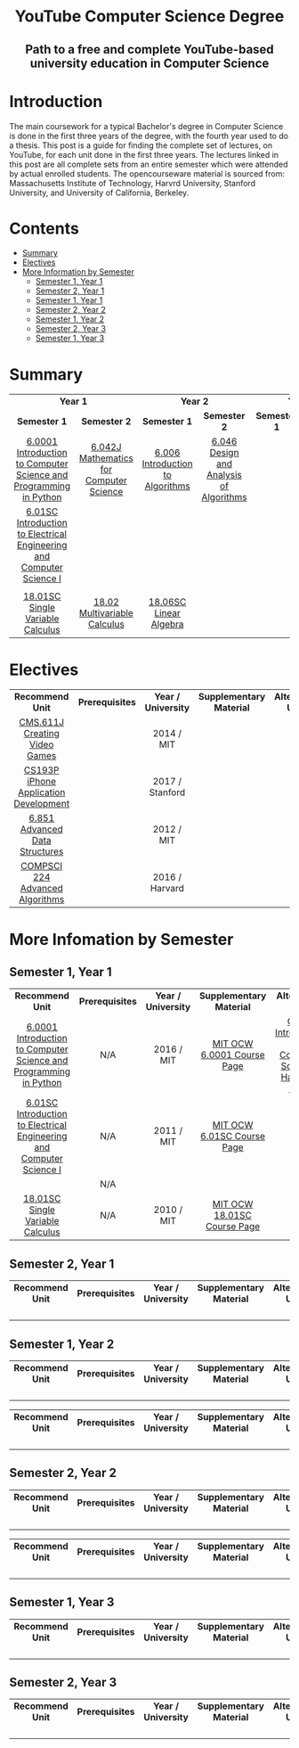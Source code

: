 <h1 align="center">YouTube Computer Science Degree</h1>
<h2 align="center">Path to a free and complete YouTube-based university education in Computer Science</h2>

# Introduction
The main coursework for a typical Bachelor's degree in Computer Science is done in the first three years of the degree, with the fourth year used to do a thesis. This post is a guide for finding the complete set of lectures, on YouTube, for each unit done in the first three years. The lectures linked in this post are all complete sets from an entire semester which were attended by actual enrolled students. The opencourseware material is sourced from: Massachusetts Institute of Technology, Harvrd University, Stanford University, and University of California, Berkeley.

# Contents

- [Summary](#summary)
- [Electives](#electives)
- [More Information by Semester](#more-info-by-sem)
	- [Semester 1, Year 1](#s1y1)
	- [Semester 2, Year 1](#s1y1)
	- [Semester 1, Year 1](#s2y1)
	- [Semester 2, Year 2](#s1y2)
	- [Semester 1, Year 2](#s2y2)
	- [Semester 2, Year 3](#s1y3)
	- [Semester 1, Year 3](#s2y3)


# Summary

<table>
	<tr>
		<td align="center" colspan="2"><strong>Year 1</strong></td>
		<td align="center" colspan="2"><strong>Year 2</strong></td>
		<td align="center" colspan="2""><strong>Year 3</strong></td>
	</tr>
	<tr>
		<td align="center"><strong>Semester 1</strong></td>
		<td align="center"><strong>Semester 2</strong></td>
		<td align="center"><strong>Semester 1</strong></td>
		<td align="center"><strong>Semester 2</strong></td>
		<td align="center"><strong>Semester 1</strong></td>
		<td align="center"><strong>Semester 2</strong></td>
	</tr>
	<tr>
		<td align="center"><a href="https://www.youtube.com/watch?v=ytpJdnlu9ug&list=PLUl4u3cNGP63WbdFxL8giv4yhgdMGaZNA&index=1">6.0001 Introduction to Computer Science and Programming in Python</a></td>
		<td align="center"><a href="https://www.youtube.com/watch?v=L3LMbpZIKhQ&list=PLB7540DEDD482705B">6.042J Mathematics for Computer Science</a></td>
		<td align="center"><a href="https://www.youtube.com/watch?v=HtSuA80QTyo&list=PLSX2U_ZE4Huk19DPn34oZlygPbsig380X">6.006 Introduction to Algorithms</a></td>
		<td align="center"><a href="https://www.youtube.com/watch?v=2P-yW7LQr08&list=PLUl4u3cNGP6317WaSNfmCvGym2ucw3oGp">6.046 Design and Analysis of Algorithms</a></td>
		<td align="center"><a href=""></a></td>
		<td align="center"><a href=""></a></td>
	</tr>
	<tr>
		<td align="center"><a href="https://www.youtube.com/watch?v=3S4cNfl0YF0&list=PL9B24A6A9D5754E70">6.01SC Introduction to Electrical Engineering and Computer Science I</a></td>
		<td align="center"><a href=""></a></td>
		<td align="center"><a href=""></a></td>
		<td align="center"><a href=""></a></td>
		<td align="center"><a href=""></a></td>
		<td align="center"><a href=""></a></td>
	</tr>
	<tr>
		<td align="center"><a href=""></a></td>
		<td align="center"><a href=""></a></td>
		<td align="center"><a href=""></a></td>
		<td align="center"><a href=""></a></td>
		<td align="center"><a href=""></a></td>
		<td align="center"><a href=""></a></td>
	</tr>
	<tr>
		<td align="center"><a href="https://www.youtube.com/watch?v=7K1sB05pE0A&list=PL39017AD85AC0EA05&index=2">18.01SC Single Variable Calculus</a></td>
		<td align="center"><a href="https://www.youtube.com/watch?v=PxCxlsl_YwY&list=PL4C4C8A7D06566F38">18.02 Multivariable Calculus</a></td>
		<td align="center"><a href="https://www.youtube.com/watch?v=ZK3O402wf1c&list=PLE7DDD91010BC51F8">18.06SC Linear Algebra</a></td>
		<td align="center"><a href=""></a></td>
		<td align="center"><a href=""></a></td>
		<td align="center"><a href=""></a></td>
	</tr>

</table>


# Electives
<table>
	<tr>
		<td align="center"><strong>Recommend Unit</strong></td>
		<td align="center"><strong>Prerequisites</strong></td>
		<td align="center"><strong>Year / University</strong></td>
		<td align="center"><strong>Supplementary Material</strong></td>
		<td align="center"><strong>Alternative Units</strong></td>
	</tr>
	<tr>
		<td align="center"><a href="https://www.youtube.com/watch?v=pfDfriSjFbY&list=PLUl4u3cNGP61V4W6yRm1Am5zI94m33dXk">CMS.611J Creating Video Games</a></td>
		<td align="center"></td>
		<td align="center">2014 / MIT</td>
		<td align="center"><a href=""></a></td>
		<td align="center"></td>
	</tr>
	<tr>
		<td align="center"><a href="https://www.youtube.com/watch?v=ilQ-tq772VI&list=PLPA-ayBrweUz32NSgNZdl0_QISw-f12Ai ">CS193P iPhone Application Development</a></td>
		<td align="center"></td>
		<td align="center">2017 / Stanford</td>
		<td align="center"><a href=""></a></td>
		<td align="center"></td>
	</tr>
	<tr>
		<td align="center"><a href="https://www.youtube.com/watch?v=T0yzrZL1py0&list=PLUl4u3cNGP61hsJNdULdudlRL493b-XZf">6.851 Advanced Data Structures</a></td>
		<td align="center"></td>
		<td align="center">2012 / MIT</td>
		<td align="center"><a href=""></a></td>
		<td align="center"></td>
	</tr>
	<tr>
		<td align="center"><a href="https://www.youtube.com/watch?v=0JUN9aDxVmI&list=PL2SOU6wwxB0uP4rJgf5ayhHWgw7akUWSf">COMPSCI 224 Advanced Algorithms</a></td>
		<td align="center"></td>
		<td align="center">2016 / Harvard</td>
		<td align="center"><a href=""></a></td>
		<td align="center"></td>
	</tr>

<!-- 	<tr>
		<td align="center"><a href="https://www.youtube.com/watch?v=0JUN9aDxVmI&list=PL2SOU6wwxB0uP4rJgf5ayhHWgw7akUWSf">COMPSCI 224 Advanced Algorithms</a></td>
		<td align="center"></td>
		<td align="center">2016 / Harvard</td>
		<td align="center"><a href="http://people.seas.harvard.edu/~minilek/cs224/fall14/index.html">COMPSCI 224 Course Page</a></td>
		<td align="center">
			<a href="https://www.youtube.com/watch?v=QnPl_Y6EqMo&list=PLiizAEBnotSzGvn-KqAEQ2xQVDXYw5Rdh">6.854J Advanced Algorithms | MIT | 2013</a>
		</td>
	</tr> -->

</table>

# More Infomation by Semester

## Semester 1, Year 1
<table>
	<tr>
		<td align="center"><strong>Recommend Unit</strong></td>
		<td align="center"><strong>Prerequisites</strong></td>
		<td align="center"><strong>Year / University</strong></td>
		<td align="center"><strong>Supplementary Material</strong></td>
		<td align="center"><strong>Alternative Units</strong></td>
	</tr>
	<tr>
		<td align="center"><a href="https://www.youtube.com/watch?v=ytpJdnlu9ug&list=PLUl4u3cNGP63WbdFxL8giv4yhgdMGaZNA&index=1">6.0001 Introduction to Computer Science and Programming in Python</a></td>
		<td align="center">N/A</td>
		<td align="center">2016 / MIT</td>
		<td align="center"><a href="https://ocw.mit.edu/courses/electrical-engineering-and-computer-science/6-0001-introduction-to-computer-science-and-programming-in-python-fall-2016/">MIT OCW 6.0001 Course Page</a></td>
		<td align="center">
			<a href="https://www.youtube.com/watch?v=y62zj9ozPOM&list=PLhQjrBD2T3828ZVcVzEIhsHVgjANGZveu">CS50: Introduction to Computer Science | Harvard | 2017</a>
		</td>
	</tr>
	<tr>
		<td align="center"><a href="https://www.youtube.com/watch?v=3S4cNfl0YF0&list=PLokv8kF5fN46vRTd1KAZuo1NEdtrA7ri6 ">6.01SC Introduction to Electrical Engineering and Computer Science I</a></td>
		<td align="center">N/A</td>
		<td align="center">2011 / MIT</td>
		<td align="center"><a href="https://ocw.mit.edu/courses/electrical-engineering-and-computer-science/6-01sc-introduction-to-electrical-engineering-and-computer-science-i-spring-2011/">MIT OCW 6.01SC Course Page</a></td>
		<td align="center"><a href=""></a></td>
	</tr>
	<tr>
		<td align="center"><a href=""></a></td>
		<td align="center">N/A</td>
		<td align="center"></td>
		<td align="center"><a href=""></a></td>
		<td align="center"><a href=""></a></td>
	</tr>
	<tr>
		<td align="center"><a href="https://www.youtube.com/watch?v=7K1sB05pE0A&list=PL0361E2871852F969">18.01SC Single Variable Calculus</a></td>
		<td align="center">N/A</td>
		<td align="center">2010 / MIT</td>
		<td align="center"><a href="https://ocw.mit.edu/courses/mathematics/18-01sc-single-variable-calculus-fall-2010/">MIT OCW 18.01SC Course Page</a></td>
		<td align="center"><a href=""></a></td>
	</tr>
</table>

## Semester 2, Year 1
<table>
	<tr>
		<td align="center"><strong>Recommend Unit</strong></td>
		<td align="center"><strong>Prerequisites</strong></td>
		<td align="center"><strong>Year / University</strong></td>
		<td align="center"><strong>Supplementary Material</strong></td>
		<td align="center"><strong>Alternative Units</strong></td>
	</tr>
	<tr>
		<td align="center"><a href=""></a></td>
		<td align="center"></td>
		<td align="center"></td>
		<td align="center"><a href=""></a></td>
		<td align="center"></td>
	</tr>
	<tr>
		<td align="center"><a href=""></a></td>
		<td align="center"></td>
		<td align="center"></td>
		<td align="center"><a href=""></a></td>
		<td align="center"></td>
	</tr>
	<tr>
		<td align="center"><a href=""></a></td>
		<td align="center"></td>
		<td align="center"></td>
		<td align="center"><a href=""></a></td>
		<td align="center"></td>
	</tr>
	<tr>
		<td align="center"><a href=""></a></td>
		<td align="center"></td>
		<td align="center"></td>
		<td align="center"><a href=""></a></td>
		<td align="center"></td>
	</tr>
</table>

## Semester 1, Year 2
<table>
	<tr>
		<td align="center"><strong>Recommend Unit</strong></td>
		<td align="center"><strong>Prerequisites</strong></td>
		<td align="center"><strong>Year / University</strong></td>
		<td align="center"><strong>Supplementary Material</strong></td>
		<td align="center"><strong>Alternative Units</strong></td>
	</tr>
	<tr>
		<td align="center"><a href=""></a></td>
		<td align="center"></td>
		<td align="center"></td>
		<td align="center"><a href=""></a></td>
		<td align="center"></td>
	</tr>
	<tr>
		<td align="center"><a href=""></a></td>
		<td align="center"></td>
		<td align="center"></td>
		<td align="center"><a href=""></a></td>
		<td align="center"></td>
	</tr>
	<tr>
		<td align="center"><a href=""></a></td>
		<td align="center"></td>
		<td align="center"></td>
		<td align="center"><a href=""></a></td>
		<td align="center"></td>
	</tr>
	<tr>
		<td align="center"><a href=""></a></td>
		<td align="center"></td>
		<td align="center"></td>
		<td align="center"><a href=""></a></td>
		<td align="center"></td>
	</tr>
</table><table>
	<tr>
		<td align="center"><strong>Recommend Unit</strong></td>
		<td align="center"><strong>Prerequisites</strong></td>
		<td align="center"><strong>Year / University</strong></td>
		<td align="center"><strong>Supplementary Material</strong></td>
		<td align="center"><strong>Alternative Units</strong></td>
	</tr>
	<tr>
		<td align="center"><a href=""></a></td>
		<td align="center"></td>
		<td align="center"></td>
		<td align="center"><a href=""></a></td>
		<td align="center"></td>
	</tr>
	<tr>
		<td align="center"><a href=""></a></td>
		<td align="center"></td>
		<td align="center"></td>
		<td align="center"><a href=""></a></td>
		<td align="center"></td>
	</tr>
	<tr>
		<td align="center"><a href=""></a></td>
		<td align="center"></td>
		<td align="center"></td>
		<td align="center"><a href=""></a></td>
		<td align="center"></td>
	</tr>
	<tr>
		<td align="center"><a href=""></a></td>
		<td align="center"></td>
		<td align="center"></td>
		<td align="center"><a href=""></a></td>
		<td align="center"></td>
	</tr>
</table>

## Semester 2, Year 2
<table>
	<tr>
		<td align="center"><strong>Recommend Unit</strong></td>
		<td align="center"><strong>Prerequisites</strong></td>
		<td align="center"><strong>Year / University</strong></td>
		<td align="center"><strong>Supplementary Material</strong></td>
		<td align="center"><strong>Alternative Units</strong></td>
	</tr>
	<tr>
		<td align="center"><a href=""></a></td>
		<td align="center"></td>
		<td align="center"></td>
		<td align="center"><a href=""></a></td>
		<td align="center"></td>
	</tr>
	<tr>
		<td align="center"><a href=""></a></td>
		<td align="center"></td>
		<td align="center"></td>
		<td align="center"><a href=""></a></td>
		<td align="center"></td>
	</tr>
	<tr>
		<td align="center"><a href=""></a></td>
		<td align="center"></td>
		<td align="center"></td>
		<td align="center"><a href=""></a></td>
		<td align="center"></td>
	</tr>
	<tr>
		<td align="center"><a href=""></a></td>
		<td align="center"></td>
		<td align="center"></td>
		<td align="center"><a href=""></a></td>
		<td align="center"></td>
	</tr>
</table><table>
	<tr>
		<td align="center"><strong>Recommend Unit</strong></td>
		<td align="center"><strong>Prerequisites</strong></td>
		<td align="center"><strong>Year / University</strong></td>
		<td align="center"><strong>Supplementary Material</strong></td>
		<td align="center"><strong>Alternative Units</strong></td>
	</tr>
	<tr>
		<td align="center"><a href=""></a></td>
		<td align="center"></td>
		<td align="center"></td>
		<td align="center"><a href=""></a></td>
		<td align="center"></td>
	</tr>
	<tr>
		<td align="center"><a href=""></a></td>
		<td align="center"></td>
		<td align="center"></td>
		<td align="center"><a href=""></a></td>
		<td align="center"></td>
	</tr>
	<tr>
		<td align="center"><a href=""></a></td>
		<td align="center"></td>
		<td align="center"></td>
		<td align="center"><a href=""></a></td>
		<td align="center"></td>
	</tr>
	<tr>
		<td align="center"><a href=""></a></td>
		<td align="center"></td>
		<td align="center"></td>
		<td align="center"><a href=""></a></td>
		<td align="center"></td>
	</tr>
</table>

## Semester 1, Year 3
<table>
	<tr>
		<td align="center"><strong>Recommend Unit</strong></td>
		<td align="center"><strong>Prerequisites</strong></td>
		<td align="center"><strong>Year / University</strong></td>
		<td align="center"><strong>Supplementary Material</strong></td>
		<td align="center"><strong>Alternative Units</strong></td>
	</tr>
	<tr>
		<td align="center"><a href=""></a></td>
		<td align="center"></td>
		<td align="center"></td>
		<td align="center"><a href=""></a></td>
		<td align="center"></td>
	</tr>
	<tr>
		<td align="center"><a href=""></a></td>
		<td align="center"></td>
		<td align="center"></td>
		<td align="center"><a href=""></a></td>
		<td align="center"></td>
	</tr>
	<tr>
		<td align="center"><a href=""></a></td>
		<td align="center"></td>
		<td align="center"></td>
		<td align="center"><a href=""></a></td>
		<td align="center"></td>
	</tr>
	<tr>
		<td align="center"><a href=""></a></td>
		<td align="center"></td>
		<td align="center"></td>
		<td align="center"><a href=""></a></td>
		<td align="center"></td>
	</tr>
</table>

## Semester 2, Year 3
<table>
	<tr>
		<td align="center"><strong>Recommend Unit</strong></td>
		<td align="center"><strong>Prerequisites</strong></td>
		<td align="center"><strong>Year / University</strong></td>
		<td align="center"><strong>Supplementary Material</strong></td>
		<td align="center"><strong>Alternative Units</strong></td>
	</tr>
	<tr>
		<td align="center"><a href=""></a></td>
		<td align="center"></td>
		<td align="center"></td>
		<td align="center"><a href=""></a></td>
		<td align="center"></td>
	</tr>
	<tr>
		<td align="center"><a href=""></a></td>
		<td align="center"></td>
		<td align="center"></td>
		<td align="center"><a href=""></a></td>
		<td align="center"></td>
	</tr>
	<tr>
		<td align="center"><a href=""></a></td>
		<td align="center"></td>
		<td align="center"></td>
		<td align="center"><a href=""></a></td>
		<td align="center"></td>
	</tr>
	<tr>
		<td align="center"><a href=""></a></td>
		<td align="center"></td>
		<td align="center"></td>
		<td align="center"><a href=""></a></td>
		<td align="center"></td>
	</tr>
</table>
